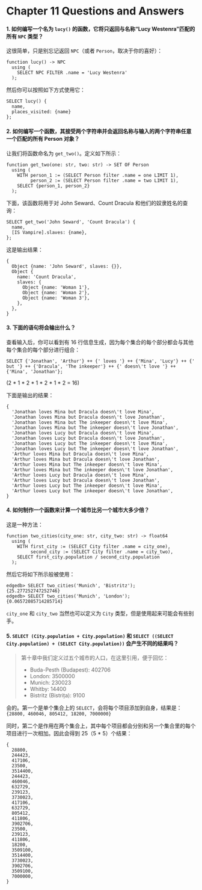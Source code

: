 # Chapter 11 Questions and Answers

#### 1. 如何编写一个名为 `lucy()` 的函数，它将只返回与名称“Lucy Westenra”匹配的所有 `NPC` 类型？

这很简单，只是别忘记返回 `NPC`（或者 `Person`，取决于你的喜好）：

```sdl
function lucy() -> NPC
  using (
    SELECT NPC FILTER .name = 'Lucy Westenra'
  );
```

然后你可以按照如下方式使用它：

```edgeql
SELECT lucy() {
  name,
  places_visited: {name}
};
```

#### 2. 如何编写一个函数，其接受两个字符串并会返回名称与输入的两个字符串任意一个匹配的所有 Person 对象？

让我们将函数命名为 `get_two()`。定义如下所示：

```sdl
function get_two(one: str, two: str) -> SET OF Person
  using (
    WITH person_1 := (SELECT Person filter .name = one LIMIT 1),
         person_2 := (SELECT Person filter .name = two LIMIT 1),
    SELECT {person_1, person_2}
  );
```

下面，该函数将用于对 John Seward、Count Dracula 和他们的奴隶姓名的查询：

```edgeql
SELECT get_two('John Seward', 'Count Dracula') {
  name,
  [IS Vampire].slaves: {name},
};
```

这是输出结果：

```
{
  Object {name: 'John Seward', slaves: {}},
  Object {
    name: 'Count Dracula',
    slaves: {
      Object {name: 'Woman 1'},
      Object {name: 'Woman 2'},
      Object {name: 'Woman 3'},
    },
  },
}
```

#### 3. 下面的语句将会输出什么？

查看输入后，你可以看到有 16 行信息生成，因为每个集合的每个部分都会与其他每个集合的每个部分进行组合：

```edgeql
SELECT {'Jonathan', 'Arthur'} ++ {' loves '} ++ {'Mina', 'Lucy'} ++ {' but '} ++ {'Dracula', 'The inkeeper'} ++ {' doesn\'t love '} ++ {'Mina', 'Jonathan'};
```

(2 * 1 * 2 * 1 * 2 * 1 * 2 = 16)

下面是输出的结果：

```
{
  'Jonathan loves Mina but Dracula doesn\'t love Mina',
  'Jonathan loves Mina but Dracula doesn\'t love Jonathan',
  'Jonathan loves Mina but The inkeeper doesn\'t love Mina',
  'Jonathan loves Mina but The inkeeper doesn\'t love Jonathan',
  'Jonathan loves Lucy but Dracula doesn\'t love Mina',
  'Jonathan loves Lucy but Dracula doesn\'t love Jonathan',
  'Jonathan loves Lucy but The inkeeper doesn\'t love Mina',
  'Jonathan loves Lucy but The inkeeper doesn\'t love Jonathan',
  'Arthur loves Mina but Dracula doesn\'t love Mina',
  'Arthur loves Mina but Dracula doesn\'t love Jonathan',
  'Arthur loves Mina but The inkeeper doesn\'t love Mina',
  'Arthur loves Mina but The inkeeper doesn\'t love Jonathan',
  'Arthur loves Lucy but Dracula doesn\'t love Mina',
  'Arthur loves Lucy but Dracula doesn\'t love Jonathan',
  'Arthur loves Lucy but The inkeeper doesn\'t love Mina',
  'Arthur loves Lucy but The inkeeper doesn\'t love Jonathan',
}
```

#### 4. 如何制作一个函数来计算一个城市比另一个城市大多少倍？

这是一种方法：

```sdl
function two_cities(city_one: str, city_two: str) -> float64
  using (
    WITH first_city := (SELECT City filter .name = city_one),
         second_city := (SELECT City filter .name = city_two),
    SELECT first_city.population / second_city.population
  );
```

然后它将如下所示般被使用：

```edgeql-repl
edgedb> SELECT two_cities('Munich', 'Bistritz');
{25.277252747252746}
edgedb> SELECT two_cities('Munich', 'London');
{0.06572085714285714}
```

`city_one` 和 `city_two` 当然也可以定义为 `City` 类型，但是使用起来可能会有些别手。

#### 5. `SELECT (City.population + City.population)` 和 `SELECT ((SELECT City.population) + (SELECT City.population))` 会产生不同的结果吗？

> 第十章中我们定义过五个城市的人口，在这里引用，便于回忆：
> * Buda-Pesth (Budapest): 402706
> * London: 3500000
> * Munich: 230023
> * Whitby: 14400
> * Bistritz (Bistrița): 9100

会的。第一个是单个集合上的 `SELECT`，会将每个项目添加到自身，结果是：`{28800, 460046, 805412, 18200, 7000000}`

同时，第二个是作用在两个集合上，其中每个项目都会分别和另一个集合里的每个项目进行一次相加。因此会得到 25（5 * 5）个结果：

```
{
  28800,
  244423,
  417106,
  23500,
  3514400,
  244423,
  460046,
  632729,
  239123,
  3730023,
  417106,
  632729,
  805412,
  411806,
  3902706,
  23500,
  239123,
  411806,
  18200,
  3509100,
  3514400,
  3730023,
  3902706,
  3509100,
  7000000,
}
```

